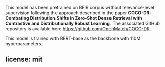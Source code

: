 This model has been pretrained on BEIR corpus without relevance-level supervision following the approach described in the paper **COCO-DR: Combating Distribution Shifts in Zero-Shot Dense Retrieval with Contrastive and Distributionally Robust Learning**. The associated GitHub repository is available here https://github.com/OpenMatch/COCO-DR.

This model is trained with BERT-base as the backbone with 110M hyperparameters.



license: mit
---
